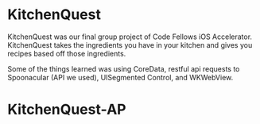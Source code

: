 # KitchenQuest

KitchenQuest was our final group project of Code Fellows iOS Accelerator. KitchenQuest takes the ingredients you have in your kitchen and gives you recipes based off those ingredients.

Some of the things learned was using CoreData, restful api requests to Spoonacular (API we used), UISegmented Control, and WKWebView. 
# KitchenQuest-AP
